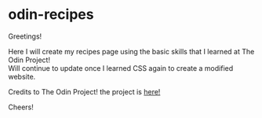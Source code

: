 # odin-recipes
Greetings!

Here I will create my recipes page using the basic skills that I learned at The Odin Project! <br>
Will continue to update once I learned CSS again to create a modified website.

Credits to The Odin Project!
the project is <a href ="https://www.theodinproject.com/lessons/foundations-recipes">here!</a>

Cheers!
